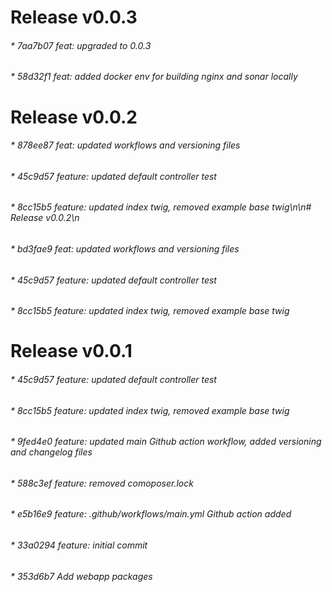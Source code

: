 

# Release v0.0.3

###### * 7aa7b07 feat: upgraded to 0.0.3
###### * 58d32f1 feat: added docker env for building nginx and sonar locally

# Release v0.0.2

###### * 878ee87 feat: updated workflows and versioning files
###### * 45c9d57 feature: updated default controller test
###### * 8cc15b5 feature: updated index twig, removed example base twig\n\n# Release v0.0.2\n
###### * bd3fae9 feat: updated workflows and versioning files
###### * 45c9d57 feature: updated default controller test
###### * 8cc15b5 feature: updated index twig, removed example base twig

# Release v0.0.1

###### * 45c9d57 feature: updated default controller test
###### * 8cc15b5 feature: updated index twig, removed example base twig
###### * 9fed4e0 feature: updated main Github action workflow, added versioning and changelog files
###### * 588c3ef feature: removed comoposer.lock
###### * e5b16e9 feature: .github/workflows/main.yml Github action added
###### * 33a0294 feature: initial commit
###### * 353d6b7 Add webapp packages